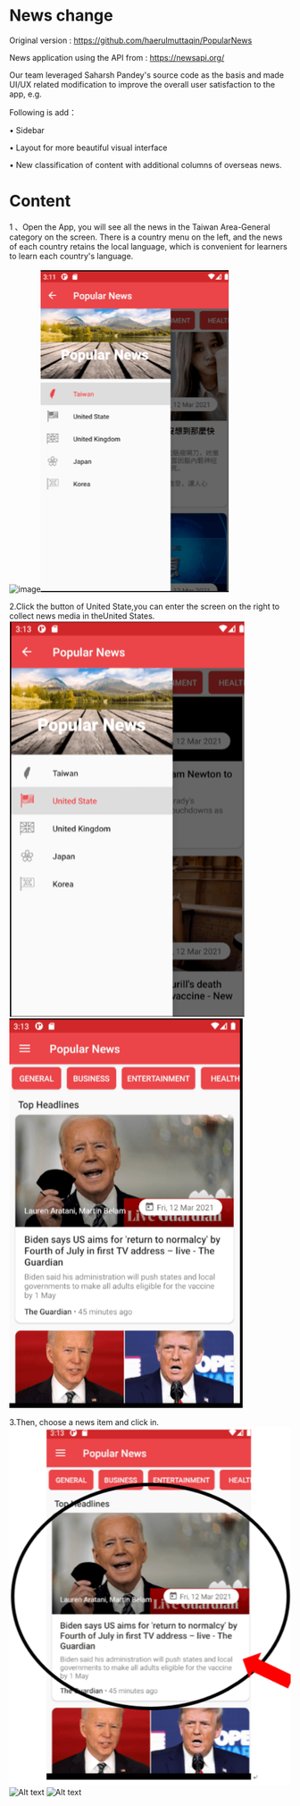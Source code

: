 # News change
Original version : https://github.com/haerulmuttaqin/PopularNews

News application using the API from : https://newsapi.org/

Our team leveraged Saharsh Pandey's source code as the basis and made UI/UX related modification to improve the overall user satisfaction to the app, e.g.

Following is add：

• Sidebar

• Layout for more beautiful visual interface

• New classification of content with additional columns of overseas news.

# Content
1 、Open the App, you will see all the news in the Taiwan Area-General category on the screen. There is a country menu on the left, and the news of each country retains the local language, which is convenient for learners to learn each country's language.

![image](https://raw.githubusercontent.com/Emily-Weng/Android_News_App/main/images/%E5%9C%961.png)![image](https://raw.githubusercontent.com/Emily-Weng/Android_News_App/main/images/Screenshot-NewsApp-Copy.png)


2.Click the button of United State,you can enter the screen on the right to collect news media in theUnited States.
![image](https://github.com/Emily-Weng/Android_News_App/blob/main/images/%E8%9E%A2%E5%B9%95%E6%93%B7%E5%8F%96%E7%95%AB%E9%9D%A2%202022-03-31%20200239.png)![image](https://github.com/Emily-Weng/Android_News_App/blob/main/images/%E8%9E%A2%E5%B9%95%E6%93%B7%E5%8F%96%E7%95%AB%E9%9D%A2%202022-03-31%20200255.png)

3.Then, choose a news item and click in.
![image](https://github.com/Emily-Weng/Android_News_App/blob/main/images/%E8%9E%A2%E5%B9%95%E6%93%B7%E5%8F%96%E7%95%AB%E9%9D%A2%202022-03-31%20200337.png)
![Alt text](https://i.imgur.com/nVazuRG.png "News API(photo 2)")
![Alt text](https://i.imgur.com/JPADnPl.png "News API(photo 3)")

